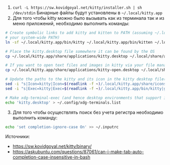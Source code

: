 1. `curl -L https://sw.kovidgoyal.net/kitty/installer.sh | sh /dev/stdin` Бинарные файлы будут установлены в `~/.local/kitty.app`
2.  Для того чтобы kitty можно было вызывать как из терминала так и из меню приложений, необходимо выполнить команды:

```bash
# Create symbolic links to add kitty and kitten to PATH (assuming ~/.local/bin is in
# your system-wide PATH)
ln -sf ~/.local/kitty.app/bin/kitty ~/.local/kitty.app/bin/kitten ~/.local/bin/

# Place the kitty.desktop file somewhere it can be found by the OS
cp ~/.local/kitty.app/share/applications/kitty.desktop ~/.local/share/applications/

# If you want to open text files and images in kitty via your file manager also add the kitty-open.desktop file
cp ~/.local/kitty.app/share/applications/kitty-open.desktop ~/.local/share/applications/

# Update the paths to the kitty and its icon in the kitty desktop file(s)
sed -i "s|Icon=kitty|Icon=$(readlink -f ~)/.local/kitty.app/share/icons/hicolor/256x256/apps/kitty.png|g" ~/.local/share/applications/kitty*.desktop
sed -i "s|Exec=kitty|Exec=$(readlink -f ~)/.local/kitty.app/bin/kitty|g" ~/.local/share/applications/kitty*.desktop

# Make xdg-terminal-exec (and hence desktop environments that support it use kitty)
echo 'kitty.desktop' > ~/.config/xdg-terminals.list
```
3. Для того чтобы осуществлять поиск без учета регистра необходимо выполнить команду: 
```bash
echo 'set completion-ignore-case On' >> ~/.inputrc
````



Источники:
- https://sw.kovidgoyal.net/kitty/binary/
- https://askubuntu.com/questions/87061/can-i-make-tab-auto-completion-case-insensitive-in-bash